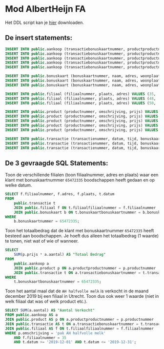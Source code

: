 # Mod AlbertHeijn FA

Het DDL script kan je [hier](https://github.com/fckLatif/mod-albertheijn-fa/blob/main/mod-fa.sql) downloaden.

## De insert statements:

```sql
INSERT INTO public.aankoop (transactiebonuskaartnummer, productproductnummer, aantal) VALUES (2, 1, 2);
INSERT INTO public.aankoop (transactiebonuskaartnummer, productproductnummer, aantal) VALUES (2, 2, 1);
INSERT INTO public.aankoop (transactiebonuskaartnummer, productproductnummer, aantal) VALUES (2, 3, 1);
INSERT INTO public.aankoop (transactiebonuskaartnummer, productproductnummer, aantal) VALUES (3, 1, 1);
INSERT INTO public.aankoop (transactiebonuskaartnummer, productproductnummer, aantal) VALUES (4, 1, 2);

INSERT INTO public.bonuskaart (bonuskaartnummer, naam, adres, woonplaats) VALUES (65472335, NULL, NULL, NULL);
INSERT INTO public.bonuskaart (bonuskaartnummer, naam, adres, woonplaats) VALUES (12345678, 'Anette', 'Vredenburg 12', 'Utrecht');
INSERT INTO public.bonuskaart (bonuskaartnummer, naam, adres, woonplaats) VALUES (98765, 'Jazim', 'Trekkerspad 5', 'Houten');

INSERT INTO public.filiaal (filiaalnummer, plaats, adres) VALUES (35, 'Utrecht', 'Stationsplein 1');
INSERT INTO public.filiaal (filiaalnummer, plaats, adres) VALUES (48, 'Utrecht', 'Roelantdreef 41');
INSERT INTO public.filiaal (filiaalnummer, plaats, adres) VALUES (50, 'Utrecht', 'Biltstraat 90');

INSERT INTO public.product (productnummer, omschrijving, prijs) VALUES (1, 'pak AH halfvolle melk', 0.99);
INSERT INTO public.product (productnummer, omschrijving, prijs) VALUES (2, 'pot AH pindakaas', 2.39);
INSERT INTO public.product (productnummer, omschrijving, prijs) VALUES (3, 'tandenborstel', 1.35);
INSERT INTO public.product (productnummer, omschrijving, prijs) VALUES (4, 'zak Lays ribbelchips paprika', 1.19);
INSERT INTO public.product (productnummer, omschrijving, prijs) VALUES (5, '2 kg handsinaasappels', 3.45);

INSERT INTO public.transactie (transactienummer, datum, tijd, bonuskaartbonuskaartnummer, filiaalfiliaalnummer) VALUES (2, '2019-12-01', '17:35:00', 65472335, 35);
INSERT INTO public.transactie (transactienummer, datum, tijd, bonuskaartbonuskaartnummer, filiaalfiliaalnummer) VALUES (3, '2020-01-03', '12:25:00', 65472335, 48);
INSERT INTO public.transactie (transactienummer, datum, tijd, bonuskaartbonuskaartnummer, filiaalfiliaalnummer) VALUES (4, '2019-12-10', '08:30:00', 12345678, 35);
```

## De 3 gevraagde SQL Statements:

Toon de verschillende filialen (toon filiaalnummer, adres en plaats) waar een klant met bonuskaartnummer `65472335` boodschappen heeft gedaan en op welke datum.

```sql
SELECT f.filiaalnummer, f.adres, f.plaats, t.datum
FROM
    public.transactie t
    JOIN public.filiaal f ON t.filiaalfiliaalnummer = f.filiaalnummer
    JOIN public.bonuskaart b ON t.bonuskaartbonuskaartnummer = b.bonuskaartnummer
WHERE
    b.bonuskaartnummer = 65472335;
```

Toon het totaalbedrag dat de klant met bonuskaartnummer `65472335` heeft besteed aan boodschappen. Je hoeft dus alleen het totaalbedrag (1 waarde) te tonen, niet wat of wie of wanneer.

```sql
SELECT
    SUM(p.prijs * a.aantal) AS "Totaal Bedrag"
FROM
    public.aankoop a
    JOIN public.product p ON a.productproductnummer = p.productnummer
    JOIN public.transactie t ON a.transactiebonuskaartnummer = t.transactienummer
WHERE
    t.bonuskaartbonuskaartnummer = 65472335;
```

Toon het aantal maal dat de `AH halfvolle melk` is verkocht in de maand december 2019 bij een filiaal in Utrecht. Toon dus ook weer 1 waarde (niet in welk filiaal dat was of welk product etc.).

```sql
SELECT SUM(a.aantal) AS "Aantal Verkocht"
FROM public.aankoop AS a
JOIN public.product AS p ON a.productproductnummer = p.productnummer
JOIN public.transactie AS t ON a.transactiebonuskaartnummer = t.transactienummer
JOIN public.filiaal AS f ON t.filiaalfiliaalnummer = f.filiaalnummer
WHERE p.omschrijving = 'pak AH halfvolle melk'
    AND f.filiaalnummer = 35
    AND t.datum >= '2019-12-01' AND t.datum <= '2019-12-31';
```
